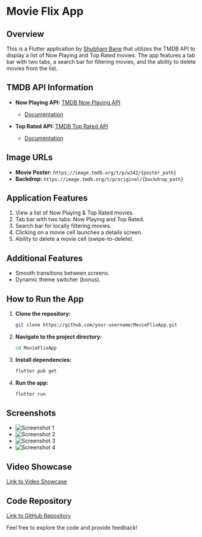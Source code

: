 # Movie Flix App

## Overview

This is a Flutter application by [Shubham Bane](https://www.linkedin.com/in/shubham-bane) that utilizes the TMDB API to display a list of Now Playing and Top Rated movies. The app features a tab bar with two tabs, a search bar for filtering movies, and the ability to delete movies from the list.

## TMDB API Information

- **Now Playing API:** [TMDB Now Playing API](https://api.themoviedb.org/3/movie/now_playing?api_key=a07e22bc18f5cb106bfe4cc1f83ad8ed)
  - [Documentation](https://developers.themoviedb.org/3/movies/get-now-playing)

- **Top Rated API:** [TMDB Top Rated API](https://api.themoviedb.org/3/movie/top_rated?api_key=a07e22bc18f5cb106bfe4cc1f83ad8ed)
  - [Documentation](https://developers.themoviedb.org/3/movies/get-top-rated-movies)

## Image URLs

- **Movie Poster:** `https://image.tmdb.org/t/p/w342/{poster_path}`
- **Backdrop:** `https://image.tmdb.org/t/p/original/{backdrop_path}`

## Application Features

1. View a list of Now Playing & Top Rated movies.
2. Tab bar with two tabs: Now Playing and Top Rated.
3. Search bar for locally filtering movies.
4. Clicking on a movie cell launches a details screen.
5. Ability to delete a movie cell (swipe-to-delete).

## Additional Features

- Smooth transitions between screens.
- Dynamic theme switcher (bonus).

## How to Run the App

1. **Clone the repository:**

   ```bash
   git clone https://github.com/your-username/MovieFlixApp.git
   ```

2. **Navigate to the project directory:**

   ```bash
   cd MovieFlixApp
   ```

3. **Install dependencies:**

   ```bash
   flutter pub get
   ```

4. **Run the app:**

   ```bash
   flutter run
   ```

## Screenshots

- ![Screenshot 1](github_media/screenshot_1.png)
- ![Screenshot 2](github_media/screenshot_2.png)
- ![Screenshot 3](github_media/screenshot_3.png)
- ![Screenshot 4](github_media/screenshot_4.png)


## Video Showcase

[Link to Video Showcase](github_media/video_1.gif)

## Code Repository

[Link to GitHub Repository](https://github.com/your-username/MovieFlixApp)

Feel free to explore the code and provide feedback!